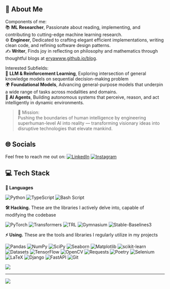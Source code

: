 ## 💫 About Me
Components of me: <br>
📚 **ML Researcher**, Passionate about reading, implementing, and contributing to cutting-edge machine learning research.<br>
⚙️ **Engineer**, Dedicated to crafting elegant efficient implementations, writing clean code, and refining software design patterns.<br>
✍️ **Writer**, Finds joy in reflecting on philosophy and mathematics through thoughtful blogs at [eryawww.github.io/blog](https://eryawww.github.io/blog/).

Interested Subfields: <br>
🧠 **LLM & Reinforcement Learning**, Exploring intersection of general knowledge models on sequential decision-making problem <br>
🌍 **Foundational Models**, Advancing general-purpose models that underpin a wide range of tasks across modalities and domains. <br>
🤖 **AI Agents**, Building autonomous systems that perceive, reason, and act intelligently in dynamic environments. <br>

> 🌠 Mission: <br>
Pushing the boundaries of human intelligence by engineering superhuman-level AI into reality — transforming visionary ideas into disruptive technologies that elevate mankind.

## 🌐 Socials
Feel free to reach me out on: [![LinkedIn](https://img.shields.io/badge/LinkedIn-%230077B5.svg?logo=linkedin&logoColor=white)](https://linkedin.com/in/eryawan-presma-yulianrifat)  [![Instagram](https://img.shields.io/badge/Instagram-%23E4405F.svg?logo=Instagram&logoColor=white)](https://instagram.com/eryawww) 

## 💻 Tech Stack

**📜 Languages**

![Python](https://img.shields.io/badge/python-3670A0?style=for-the-badge&logo=python&logoColor=ffdd54) ![TypeScript](https://img.shields.io/badge/typescript-%23007ACC.svg?style=for-the-badge&logo=typescript&logoColor=white) ![Bash Script](https://img.shields.io/badge/bash_script-%23121011.svg?style=for-the-badge&logo=gnu-bash&logoColor=white) 

**🛠️ Hacking.** These are the libraries I actively delve into, capable of modifying the codebase

![PyTorch](https://img.shields.io/badge/PyTorch-%23EE4C2C.svg?style=for-the-badge&logo=pytorch&logoColor=white) ![Transformers](https://img.shields.io/badge/Transformers-%23FF6F00.svg?style=for-the-badge&logo=huggingface&logoColor=white) ![TRL](https://img.shields.io/badge/TRL-%23000000.svg?style=for-the-badge&logo=python&logoColor=white) ![Gymnasium](https://img.shields.io/badge/Gymnasium-%23000000.svg?style=for-the-badge&logo=openai&logoColor=white) ![Stable-Baselines3](https://img.shields.io/badge/Stable--Baselines3-%23000000.svg?style=for-the-badge&logo=python&logoColor=white)  

**⚡ Using.** These are the tools and libraries I regularly utilize in my projects

![Pandas](https://img.shields.io/badge/Pandas-%23150458.svg?style=for-the-badge&logo=pandas&logoColor=white) ![NumPy](https://img.shields.io/badge/NumPy-%23013243.svg?style=for-the-badge&logo=numpy&logoColor=white) ![SciPy](https://img.shields.io/badge/SciPy-%230C55A5.svg?style=for-the-badge&logo=scipy&logoColor=white) ![Seaborn](https://img.shields.io/badge/Seaborn-%23000000.svg?style=for-the-badge&logo=seaborn&logoColor=white) ![Matplotlib](https://img.shields.io/badge/Matplotlib-%23ffffff.svg?style=for-the-badge&logo=matplotlib&logoColor=black) ![scikit-learn](https://img.shields.io/badge/scikit--learn-%23F7931E.svg?style=for-the-badge&logo=scikit-learn&logoColor=white) ![Datasets](https://img.shields.io/badge/Datasets-%23000000.svg?style=for-the-badge&logo=huggingface&logoColor=white) ![TensorFlow](https://img.shields.io/badge/TensorFlow-%23FF6F00.svg?style=for-the-badge&logo=tensorflow&logoColor=white) ![OpenCV](https://img.shields.io/badge/OpenCV-%23white.svg?style=for-the-badge&logo=opencv&logoColor=black) ![Requests](https://img.shields.io/badge/Requests-%23000000.svg?style=for-the-badge&logo=python&logoColor=white) ![Poetry](https://img.shields.io/badge/Poetry-%23000000.svg?style=for-the-badge&logo=poetry&logoColor=white) ![Selenium](https://img.shields.io/badge/Selenium-%2343B02A.svg?style=for-the-badge&logo=selenium&logoColor=white) ![LaTeX](https://img.shields.io/badge/LaTeX-%23008080.svg?style=for-the-badge&logo=latex&logoColor=white) ![Django](https://img.shields.io/badge/Django-%23092E20.svg?style=for-the-badge&logo=django&logoColor=white) ![FastAPI](https://img.shields.io/badge/FastAPI-%2300C7B7.svg?style=for-the-badge&logo=fastapi&logoColor=white) ![Git](https://img.shields.io/badge/Git-%23F05032.svg?style=for-the-badge&logo=git&logoColor=white) 

![](https://github-readme-stats.vercel.app/api/top-langs/?username=eryawww&theme=github_dark&hide_border=false&include_all_commits=true&count_private=true&layout=compact)

---
[![](https://visitcount.itsvg.in/api?id=eryawww&icon=0&color=0)](https://visitcount.itsvg.in)
